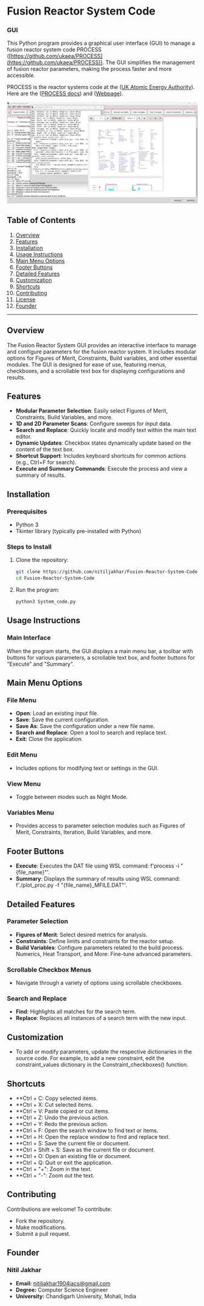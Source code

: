 <h1>Fusion Reactor System Code</h1>
<h3> GUI</h3> 

This Python program provides a graphical user interface (GUI) to manage a fusion reactor system code PROCESS ([https://github.com/ukaea/PROCESS](https://github.com/ukaea/PROCESS)). The GUI simplifies the management of fusion reactor parameters, making the process faster and more accessible.

PROCESS is the reactor systems code at the ([UK Atomic Energy Authority](https://ccfe.ukaea.uk/)). Here are the ([PROCESS docs](https://ukaea.github.io/PROCESS/)) and ([Webpage](https://ccfe.ukaea.uk/resources/process/)).

![image alt](https://github.com/nitiljakhar/Fusion-Reactor-System-Code/blob/99246873ad3465b10078f8322d0e1c660e64968b/Images/Screenshot%202024-12-24%20153300.png)
## Table of Contents
1. [Overview](#overview)
2. [Features](#features)
3. [Installation](#installation)
4. [Usage Instructions](#usage-instructions)
5. [Main Menu Options](#main-menu-options)
6. [Footer Buttons](#footer-buttons)
7. [Detailed Features](#detailed-features)
8. [Customization](#customization)
9. [Shortcuts](#shortcuts)
10. [Contributing](#contributing)
11. [License](#license)
12. [Founder](#founder)

---

## Overview
The Fusion Reactor System GUI provides an interactive interface to manage and configure parameters for the fusion reactor system. It includes modular options for Figures of Merit, Constraints, Build variables, and other essential modules. The GUI is designed for ease of use, featuring menus, checkboxes, and a scrollable text box for displaying configurations and results.

## Features
- **Modular Parameter Selection**: Easily select Figures of Merit, Constraints, Build Variables, and more.
- **1D and 2D Parameter Scans**: Configure sweeps for input data.
- **Search and Replace**: Quickly locate and modify text within the main text editor.
- **Dynamic Updates**: Checkbox states dynamically update based on the content of the text box.
- **Shortcut Support**: Includes keyboard shortcuts for common actions (e.g., Ctrl+F for search).
- **Execute and Summary Commands**: Execute the process and view a summary of results.

## Installation

### Prerequisites
- Python 3
- Tkinter library (typically pre-installed with Python)

### Steps to Install
1. Clone the repository:
   ```bash
   git clone https://github.com/nitiljakhar/Fusion-Reactor-System-Code.git
   cd Fusion-Reactor-System-Code
2. Run the program:
   ```bash
   python3 System_code.py

## Usage Instructions
### Main Interface
When the program starts, the GUI displays a main menu bar, a toolbar with buttons for various parameters, a scrollable text box, and footer buttons for "Execute" and "Summary".


## Main Menu Options
### File Menu
- **Open**: Load an existing input file.
- **Save**: Save the current configuration.
- **Save As**: Save the configuration under a new file name.
- **Search and Replace**: Open a tool to search and replace text.
- **Exit**: Close the application.
### Edit Menu
- Includes options for modifying text or settings in the GUI.
### View Menu
- Toggle between modes such as Night Mode.
### Variables Menu
- Provides access to parameter selection modules such as Figures of Merit, Constraints, Iteration, Build Variables, and more.
## Footer Buttons
- **Execute**: Executes the DAT file using WSL command: f'process -i "{file_name}"'.
- **Summary**: Displays the summary of results using WSL command: f'./plot_proc.py -f "{file_name}_MFILE.DAT"'.
## Detailed Features
### Parameter Selection
- **Figures of Merit**: Select desired metrics for analysis.
- **Constraints**: Define limits and constraints for the reactor setup.
- **Build Variables**: Configure parameters related to the build process.
Numerics, Heat Transport, and More: Fine-tune advanced parameters.
### Scrollable Checkbox Menus
- Navigate through a variety of options using scrollable checkboxes.
### Search and Replace
- **Find**: Highlights all matches for the search term.
- **Replace**: Replaces all instances of a search term with the new input.
## Customization
- To add or modify parameters, update the respective dictionaries in the source code. For example, to add a new constraint, edit the constraint_values dictionary in the Constraint_checkboxes() function.

## Shortcuts
- **Ctrl + C: Copy selected items.
- **Ctrl + X: Cut selected items.
- **Ctrl + V: Paste copied or cut items.
- **Ctrl + Z: Undo the previous action.
- **Ctrl + Y: Redo the previous action.
- **Ctrl + F: Open the search window to find text or items.
- **Ctrl + H: Open the replace window to find and replace text.
- **Ctrl + S: Save the current file or document.
- **Ctrl + Shift + S: Save as the current file or document.
- **Ctrl + O: Open an existing file or document.
- **Ctrl + Q: Quit or exit the application.
- **Ctrl + "+": Zoom in the text.
- **Ctrl + "-": Zoom out the text.


  
## Contributing
Contributions are welcome! To contribute:
- Fork the repository.
- Make modifications.
- Submit a pull request.


## Founder
### Nitil Jakhar
- **Email:** [nitiljakhar1904jacs@gmail.com](mailto:nitiljakhar1904jacs@gmail)
- **Degree:** Computer Science Engineer
- **University:** Chandigarh University, Mohali, India
